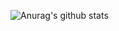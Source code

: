 ![Anurag's github stats](https://github-readme-stats.vercel.app/api?username=Yinzeyu&show_icons=true&theme=radical)

